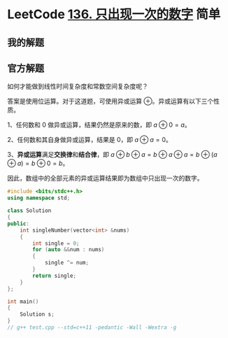 # LeetCode [136. 只出现一次的数字](https://leetcode.cn/problems/single-number/) 简单



## 我的解题



## 官方解题

如何才能做到线性时间复杂度和常数空间复杂度呢？

答案是使用位运算。对于这道题，可使用异或运算 $\oplus$。异或运算有以下三个性质。

1、任何数和 $0$ 做异或运算，结果仍然是原来的数，即 $a \oplus 0=a$。

2、任何数和其自身做异或运算，结果是 $0$，即 $a \oplus a=0$。

3、**异或运算**满足**交换律**和**结合律**，即 $a \oplus b \oplus a=b \oplus a \oplus a=b \oplus (a \oplus a)=b \oplus0=b$。

因此，数组中的全部元素的异或运算结果即为数组中只出现一次的数字。



```C++
#include <bits/stdc++.h>
using namespace std;

class Solution
{
public:
	int singleNumber(vector<int> &nums)
	{
		int single = 0;
		for (auto &&num : nums)
		{
			single ^= num;
		}
		return single;
	}
};

int main()
{
	Solution s;
}
// g++ test.cpp --std=c++11 -pedantic -Wall -Wextra -g

```


